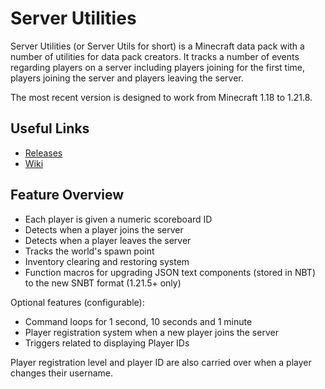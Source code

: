 # Server Utilities
Server Utilities (or Server Utils for short) is a Minecraft data pack with a number of utilities for data pack creators. It tracks a number of events regarding players on a server including players joining for the first time, players joining the server and players leaving the server.

The most recent version is designed to work from Minecraft 1.18 to 1.21.8.

## Useful Links
- [Releases](https://github.com/ZacNVR/server-utils/releases)
- [Wiki](https://github.com/ZacNVR/server-utils/wiki)

## Feature Overview
- Each player is given a numeric scoreboard ID
- Detects when a player joins the server
- Detects when a player leaves the server
- Tracks the world's spawn point
- Inventory clearing and restoring system
- Function macros for upgrading JSON text components (stored in NBT) to the new SNBT format (1.21.5+ only)

Optional features (configurable):
- Command loops for 1 second, 10 seconds and 1 minute
- Player registration system when a new player joins the server
- Triggers related to displaying Player IDs

Player registration level and player ID are also carried over when a player changes their username.
